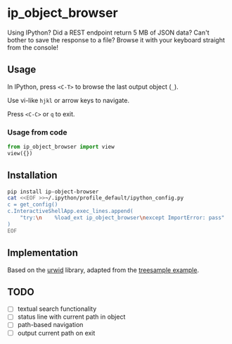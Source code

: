 # ip_object_browser
Using IPython? Did a REST endpoint return 5 MB of JSON data? Can't bother to save the response to a file?
Browse it with your keyboard straight from the console!

## Usage

In IPython, press `<C-T>` to browse the last output object (`_`).

Use vi-like `hjkl` or arrow keys to navigate. 

Press `<C-C>` or `q` to exit.

### Usage from code
```python
from ip_object_browser import view
view({})
```

## Installation
```bash
pip install ip-object-browser
cat <<EOF >>~/.ipython/profile_default/ipython_config.py
c = get_config()
c.InteractiveShellApp.exec_lines.append(
    "try:\n    %load_ext ip_object_browser\nexcept ImportError: pass"
)
EOF
```

## Implementation
Based on the [urwid](https://github.com/urwid/urwid) library,
adapted from the [treesample example](https://github.com/urwid/urwid/blob/master/examples/treesample.py).

## TODO
- [ ] textual search functionality
- [ ] status line with current path in object
- [ ] path-based navigation
- [ ] output current path on exit
